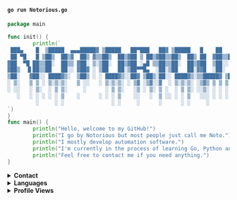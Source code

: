 #### `go run Notorious.go`

```go
package main

func init() {
        println(`	
 ███▄    █  ▒█████  ▄▄▄█████▓ ▒█████   ██▀███   ██▓ ▒█████   █    ██   ██████ 
 ██ ▀█   █ ▒██▒  ██▒▓  ██▒ ▓▒▒██▒  ██▒▓██ ▒ ██▒▓██▒▒██▒  ██▒ ██  ▓██▒▒██    ▒ 
▓██  ▀█ ██▒▒██░  ██▒▒ ▓██░ ▒░▒██░  ██▒▓██ ░▄█ ▒▒██▒▒██░  ██▒▓██  ▒██░░ ▓██▄   
▓██▒  ▐▌██▒▒██   ██░░ ▓██▓ ░ ▒██   ██░▒██▀▀█▄  ░██░▒██   ██░▓▓█  ░██░  ▒   ██▒
▒██░   ▓██░░ ████▓▒░  ▒██▒ ░ ░ ████▓▒░░██▓ ▒██▒░██░░ ████▓▒░▒▒█████▓ ▒██████▒▒
░ ▒░   ▒ ▒ ░ ▒░▒░▒░   ▒ ░░   ░ ▒░▒░▒░ ░ ▒▓ ░▒▓░░▓  ░ ▒░▒░▒░ ░▒▓▒ ▒ ▒ ▒ ▒▓▒ ▒ ░
░ ░░   ░ ▒░  ░ ▒ ▒░     ░      ░ ▒ ▒░   ░▒ ░ ▒░ ▒ ░  ░ ▒ ▒░ ░░▒░ ░ ░ ░ ░▒  ░ ░
   ░   ░ ░ ░ ░ ░ ▒    ░      ░ ░ ░ ▒    ░░   ░  ▒ ░░ ░ ░ ▒   ░░░ ░ ░ ░  ░  ░  
         ░     ░ ░               ░ ░     ░      ░      ░ ░     ░           ░  
`)
}
func main() {
        println("Hello, welcome to my GitHub!")
        println("I go by Notorious but most people just call me Noto.")
        println("I mostly develop automation software.")
        println("I'm currently in the process of learning Go, Python and JavaScript.")
        println("Feel free to contact me if you need anything.")
}
```
<details>
<summary><b>Contact</b></summary>
  <p>
    <ul>
      <li>💬 Discord: <a href="https://discordapp.com/users/749631553172406362">notorious#1337</a></li>
      <li>🐦 Twitter: <a href="https://twitter.com/vb6">@vb6</a></li>
      <li>🔊 Soundcloud: <a href="https://soundcloud.com/chmod">chmod</a></li>
      <li>🔑 Keybase: <a href="https://keybase.io/noto">noto</a></li>
      <li>✉️ Telegram: <a href="https://t.me/knowtorious">knowtorious</a></li>
    </ul>  
  </p>
</details>
<details>
<summary><b>Languages</b></summary>
  <p>
    <ul>
      <li>Python</li>
      <li>Go</li>
      <li>VB6</li>
      <li>JavaScript</li>
    </ul>  
  </p>
</details>
<details>
  <summary><b>Profile Views</b></summary>
  <p>
   <img src="https://komarev.com/ghpvc/?username=noto-rious&color=D73A49">
  </p>
</details>

